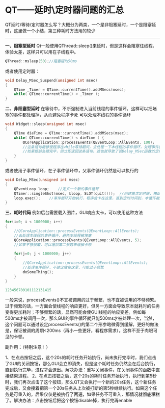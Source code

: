 # QT——延时\定时器问题的汇总

QT延时/等待/定时器怎么写？大概分为两类，一个是非阻塞延时，一个是阻塞延时，这里做一个小结，第三种耗时方法用的较少

------

**一、阻塞型延时**
Qt一般使用QThread::sleep()来延时，但是这样会阻塞住线程，体验太差，这样只可以用在子线程中。

```c
QThread::msleep(50);//阻塞延时50ms
```

或者使用定时器：

```c
void Delay_MSec_Suspend(unsigned int msec)
{    
    QTime _Timer = QTime::currentTime().addMSecs(msec);
    while( QTime::currentTime() < _Timer );
}
```

**二、非阻塞型延时**
在等待中，不断强制进入当前线程的事件循环，这样可以把堵塞的事件都处理掉，从而避免程序卡死
可以处理本线程的事件循环

```c
void Widget::sleep(unsigned int msec)
{
    QTime dieTime = QTime::currentTime().addMSecs(msec);
    while( QTime::currentTime() < dieTime ) {
        QCoreApplication::processEvents(QEventLoop::AllEvents, 100);
        //这条语句能够使程序在while等待期间，去处理一下本线程的事件循环，处理事件循环最多100ms必须返回本语句，
        //如果提前处理完毕，则立即返回这条语句。这也就导致了该Delay_MSec函数的定时误差可能高达100ms。
    }
}
```

或者使用子事件循环，在子事件循环中，父事件循环仍然是可以执行的

```c
void Delay_MSec(unsigned int msec)
{
    QEventLoop loop;	//定义一个新的事件循环
    QTimer::singleShot(msec, &loop, SLOT(quit()));	//创建单次定时器，槽函数为事件循环的退出函数
    loop.exec();	//事件循环开始执行，程序会卡在这里，直到定时时间到，本循环被退出
}
```

**三、耗时代码**
例如后台需要载入图片，GUI响应太卡，可以使用这种方法

```c
for(i=0; i < 1000000; i++)
{
    //QCoreApplication::processEvents(QEventLoop::AllEvents);    
    //去处理本线程的事件循环，避免本线程被堵塞
    QCoreApplication::processEvents(QEventLoop::AllEvents, 5);
    //如果不够频繁，可以增加第二参数来缓解卡顿
 
    for(j=0; j < 1000000; j++)
    {
        //QCoreApplication::processEvents(QEventLoop::AllEvents);
        //处理事件循环，不建议放在这里，可能过于频繁
        doSomeThing();
    }
}

123456789101112131415
```

一般来说，processEvents()不宜被调用的过于频繁，也不宜被调用的不够频繁。过于频繁的话，一方面会使线程的响应更好，但另一方面会导致原本就耗时的任务变得更加耗时；不够频繁的话，显然可能会使GUI线程的响应变差，例如每500ms才被调用一次，那么GUI的事件循环就只能500ms才被处理一次，当然，这个问题可以通过设定processEvents()的第二个形参略微得到缓解，更好的做法是，保证被调的周期<200ms（再小一些更好，看程序需求），这样不至于肉眼可见的卡顿。

副作用：（特别注意！）

1、在点击按钮之后，这个20s的耗时任务开始执行，尚未执行完毕时，我们点击了GUI的关闭按钮，那么GUI会立即消失，但是这个耗时任务仍然会在后台执行，直到执行完毕，进程才会退出。解决办法：重写关闭事件，在关闭事件的函数中直接结束进程。
2、在点击按钮之后，这个20s的耗时任务开始执行，执行到第5秒时，我们再次点击了这个按钮，那么QT又会执行一个新的20s任务，这个新任务完成后，又会接着把第一个20s任务从上次被打断的第5秒继续执行。如果这个任务是可重入的，后果仅仅是被执行了两遍，如果任务不可重入，那情况就彻底糟糕了。解决办法：点击按钮后把这个按钮disable掉，执行完再enable